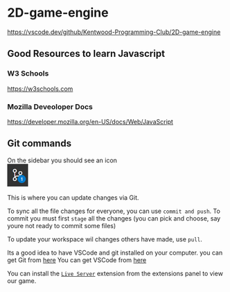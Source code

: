 # 2D-game-engine
https://vscode.dev/github/Kentwood-Programming-Club/2D-game-engine

## Good Resources to learn Javascript
### W3 Schools
https://w3schools.com

### Mozilla Deveoloper Docs
https://developer.mozilla.org/en-US/docs/Web/JavaScript

## Git commands
On the sidebar you should see an icon 
<br>
<img width="48" src="res/git.png">

This is where you can update changes via Git.

To sync all the file changes for everyone, you can use `commit and push`. To commit you must first `stage` all the changes (you can pick and choose, say youre not ready to commit some files)

To update your workspace wil changes others have made, use `pull`.

Its a good idea to have VSCode and git installed on your computer.
you can get Git from [here](https://github.com/git-for-windows/git/releases/download/v2.38.1.windows.1/Git-2.38.1-64-bit.exe)
You can get VSCode from [here](https://code.visualstudio.com/sha/download?build=stable&os=win32-x64-user)

You can install the [`Live Server`](vscode:extension/ritwickdey.LiveServer) extension from the extensions panel to view our game.